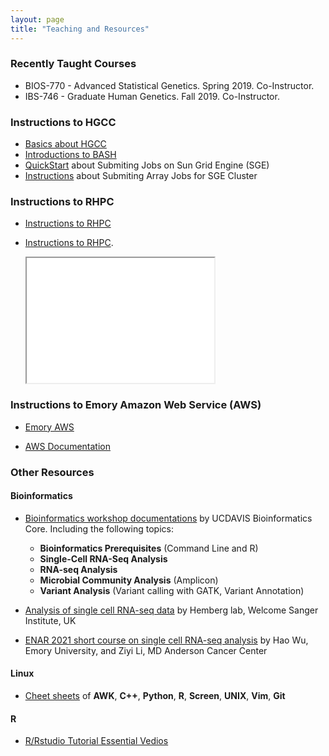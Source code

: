 ```yaml
---
layout: page
title: "Teaching and Resources"
---
```


### Recently Taught Courses

* BIOS-770 - Advanced Statistical Genetics. Spring 2019. Co-Instructor.
* IBS-746 - Graduate Human Genetics. Fall 2019. Co-Instructor. 


### Instructions to HGCC

* [Basics about HGCC](https://github.com/yanglab-emory/yanglab-emory.github.io/tree/master/assets/HGCC.pdf)
* [Introductions to BASH](https://github.com/yanglab-emory/yanglab-emory.github.io/tree/master/assets/BASH.pdf)
* [QuickStart](http://star.mit.edu/cluster/docs/0.92rc2/guides/sge.html) about Submiting Jobs on Sun Grid Engine (SGE)
* [Instructions](https://github.com/yanglab-emory/yanglab-emory.github.io/tree/master/assets/ArrayJob.pdf) about Submiting Array Jobs for SGE Cluster


### Instructions to RHPC
* [Instructions to RHPC](https://github.com/yanglab-emory/yanglab-emory.github.io/tree/master/assets/RSPH_HPC_StartGuide_Yang.pdf)

* <html>
  <body>
    <p>  <a href="../assets/RSPH_HPC_StartGuide_Yang.pdf">Instructions to RHPC</a>.</p>
    <iframe src="../assets/RSPH_HPC_StartGuide_Yang.pdf" height="200" width="300"></iframe>
  </body>
</html>

### Instructions to Emory Amazon Web Service (AWS)

* [Emory AWS](https://aws.emory.edu/)

* [AWS Documentation](https://docs.aws.amazon.com/index.html)


### Other Resources

#### Bioinformatics

* [Bioinformatics workshop documentations](https://ucdavis-bioinformatics-training.github.io/) by UCDAVIS Bioinformatics Core. Including the following topics: 
	* **Bioinformatics Prerequisites** (Command Line and R)
	* **Single-Cell RNA-Seq Analysis**	
	* **RNA-seq Analysis**
	* **Microbial Community Analysis** (Amplicon)
	* **Variant Analysis** (Variant calling with GATK, Variant Annotation)

* [Analysis of single cell RNA-seq data](https://scrnaseq-course.cog.sanger.ac.uk/website/index.html) by Hemberg lab, Welcome Sanger Institute, UK

* [ENAR 2021 short course on single cell RNA-seq analysis](https://www.haowulab.org/teaching/ENAR2021/scRNAseq.html) by Hao Wu, Emory University, and Ziyi Li, MD Anderson Cancer Center

#### Linux
* [Cheet sheets](https://infoplatter.wordpress.com/2014/04/06/bioinformaticians-pocket-reference/) of **AWK**, **C++**, **Python**, **R**, **Screen**, **UNIX**, **Vim**, **Git**

#### R
* [R/Rstudio Tutorial Essential Vedios](https://resources.rstudio.com/)